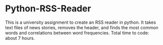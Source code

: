 # Python-RSS-Reader
This is a university assignment to create an RSS reader in python. It takes text files of news stories, removes the header, and finds the most common words and correlations between word frequencies. Total time to code: about 7 hours.
